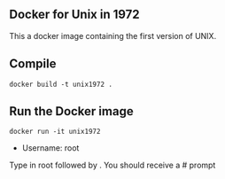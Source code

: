 ## Docker for Unix in 1972 

This a docker image containing the first version of UNIX.

Compile
-------

```
docker build -t unix1972 .
```

Run the Docker image
--------------------

```
docker run -it unix1972
```

-  Username: root

Type in root followed by . You should receive a # prompt


